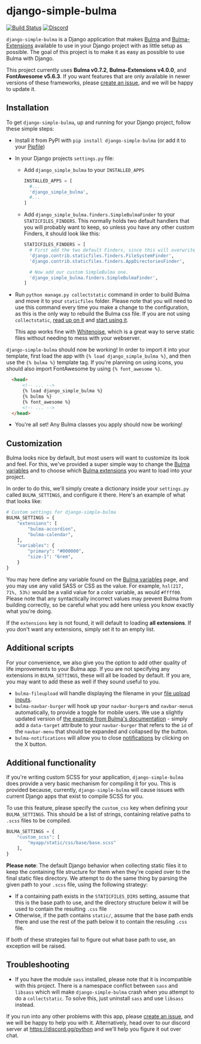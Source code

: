 django-simple-bulma
===================
[![Build Status](https://dev.azure.com/python-discord/Python%20Discord/_apis/build/status/Django%20Simple%20Bulma?branchName=master)](https://dev.azure.com/python-discord/Python%20Discord/_build/latest?definitionId=7?branchName=master)
[![Discord](https://discordapp.com/api/guilds/267624335836053506/embed.png)](https://discord.gg/2B963hn)

`django-simple-bulma` is a Django application that makes [Bulma](https://bulma.io) and [Bulma-Extensions](https://wikiki.github.io/) available to use in your Django project with as little setup as possible. The goal of this project is to make it as easy as possible to use Bulma with Django.

This project currently uses **Bulma v0.7.2**, **Bulma-Extensions v4.0.0**, and **FontAwesome v5.6.3**. If you want features that are only available in newer versions of these frameworks, please [create an issue](https://github.com/python-discord/django-simple-bulma/issues), and we will be happy to update it.

Installation
------------
To get `django-simple-bulma`, up and running for your Django project, follow these simple steps:
- Install it from PyPI with `pip install django-simple-bulma` (or add it to your [Pipfile](https://pipenv.readthedocs.io/en/latest/))
- In your Django projects `settings.py` file:
  - Add `django_simple_bulma` to your `INSTALLED_APPS`
    ```python
    INSTALLED_APPS = [
      #...
      'django_simple_bulma',
      #...
    ]
    ``` 
  - Add `django_simple_bulma.finders.SimpleBulmaFinder` to your `STATICFILES_FINDERS`. This normally holds two default handlers that you will probably want to keep, so unless you have any other custom Finders, it should look like this:
    ```python
    STATICFILES_FINDERS = [
      # First add the two default Finders, since this will overwrite the default.
      'django.contrib.staticfiles.finders.FileSystemFinder',
      'django.contrib.staticfiles.finders.AppDirectoriesFinder',
  
      # Now add our custom SimpleBulma one.
      'django_simple_bulma.finders.SimpleBulmaFinder',
    ]
    ```
- Run `python manage.py collectstatic` command in order to build Bulma and move it to your `staticfiles` folder. Please note that you will need to use this command every time you make a change to the configuration, as this is the only way to rebuild the Bulma css file. If you are not using `collectstatic`, [read up on it](https://stackoverflow.com/questions/34586114/whats-the-point-of-djangos-collectstatic) and [start using it](https://docs.djangoproject.com/en/2.1/ref/contrib/staticfiles/). 

  This app works fine with [Whitenoise](http://whitenoise.evans.io/en/stable/), which is a great way to serve static files without needing to mess with your webserver.
  
`django-simple-bulma` should now be working! In order to import it into your template, first load the app with `{% load django_simple_bulma %}`, and then use the `{% bulma %}` template tag. If you're planning on using icons, you should also import FontAwesome by using `{% font_awesome %}`.
  ```html
    <head>
        <!-- ... -->
        {% load django_simple_bulma %}
        {% bulma %}
        {% font_awesome %}
        <!-- ... -->
    </head>
  ```
- You're all set! Any Bulma classes you apply should now be working!

Customization
-------------
Bulma looks nice by default, but most users will want to customize its look and feel. For this, we've provided a super simple way to change the [Bulma variables](https://bulma.io/documentation/customize/variables/) and to choose which [Bulma extensions](https://wikiki.github.io/) you want to load into your project.

In order to do this, we'll simply create a dictionary inside your `settings.py` called `BULMA_SETTINGS`, and configure it there. Here's an example of what that looks like:
```python
# Custom settings for django-simple-bulma
BULMA_SETTINGS = {
    "extensions": [
        "bulma-accordion",
        "bulma-calendar",
    ],
    "variables": {
        "primary": "#000000",
        "size-1": "6rem",
    }
}
```

You may here define any variable found on the [Bulma variables](https://bulma.io/documentation/customize/variables/) page, and you may use any valid SASS or CSS as the value. For example, `hsl(217, 71%, 53%)` would be a valid value for a color variable, as would `#ffff00`. Please note that any syntactically incorrect values may prevent Bulma from building correctly, so be careful what you add here unless you know exactly what you're doing.

If the `extensions` key is not found, it will default to loading **all extensions**. If you don't want any extensions, simply set it to an empty list.

Additional scripts
------------------
For your convenience, we also give you the option to add other quality of life improvements to your Bulma app. If you are not specifying any extensions in `BULMA_SETTINGS`, these will all be loaded by default. If you are, you may want to add these as well if they sound useful to you.

* `bulma-fileupload` will handle displaying the filename in your [file upload inputs](https://bulma.io/documentation/form/file/).
* `bulma-navbar-burger` will hook up your `navbar-burger`s and `navbar-menu`s automatically, to provide a toggle for mobile users. We use a slightly updated version of [the example from Bulma's documentation](https://bulma.io/documentation/components/navbar/#navbarJsExample) - simply add a `data-target` attribute to your `navbar-burger` that refers to the `id` of the `navbar-menu` that should be expanded and collapsed by the button.
* `bulma-notifications` will allow you to close [notifications](https://bulma.io/documentation/elements/notification/) by clicking on the X button.

Additional functionality
------------------------

If you're writing custom SCSS for your application, `django-simple-bulma` does provide a very basic mechanism for compiling
it for you. This is provided because, currently, `django-simple-bulma` will cause issues with current Django apps that exist
to compile SCSS for you.

To use this feature, please specify the `custom_css` key when defining your `BULMA_SETTINGS`. This should be a list
of strings, containing relative paths to `.scss` files to be compiled.

```python
BULMA_SETTINGS = {
    "custom_scss": [
        "myapp/static/css/base/base.scss"
    ],
}
```

**Please note**: The default Django behavior when collecting static files it to keep the containing file structure for
them when they're copied over to the final static files directory. We attempt to do the same thing by parsing the given
path to your `.scss` file, using the following strategy:

* If a containing path exists in the `STATICFILES_DIRS` setting, assume that this is the base path to use, and the
  directory structure below it will be used to contain the resulting `.css` file
* Otherwise, if the path contains `static/`, assume that the base path ends there and use the rest of the path
  below it to contain the resuling `.css` file.
 
If both of these strategies fail to figure out what base path to use, an exception will be raised.

Troubleshooting
---------------

- If you have the module `sass` installed, please note that it is incompatible with this project. There is a namespace conflict between `sass` and `libsass` which will make `django-simple-bulma` crash when you attempt to do a `collectstatic`. To solve this, just uninstall `sass` and use `libsass` instead. 

If you run into any other problems with this app, please [create an issue](https://github.com/python-discord/django-simple-bulma/issues), and we will be happy to help you with it. Alternatively, head over to our discord server at https://discord.gg/python and we'll help you figure it out over chat.
